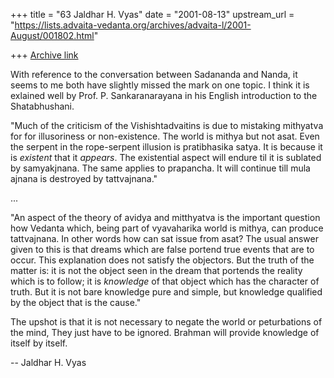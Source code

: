 +++
title = "63 Jaldhar H. Vyas"
date = "2001-08-13"
upstream_url = "https://lists.advaita-vedanta.org/archives/advaita-l/2001-August/001802.html"

+++
[Archive link](https://lists.advaita-vedanta.org/archives/advaita-l/2001-August/001802.html)

With reference to the conversation between Sadananda and Nanda, it seems
to me both have slightly missed the mark on one topic.  I think it is
exlained well by Prof. P. Sankaranarayana  in his English introduction to
the Shatabhushani.

"Much of the criticism of the Vishishtadvaitins is due to mistaking
mithyatva for for illusoriness or non-existence.  The world is mithya but
not asat.  Even the serpent in the rope-serpent illusion is pratibhasika
satya.  It is because it is *existent* that it *appears*.  The existential
aspect will endure til it is sublated by samyakjnana.  The same applies to
prapancha.  It will continue till mula ajnana is destroyed by tattvajnana."

...

"An aspect of the theory of avidya and mitthyatva is the important
question how Vedanta which, being part of vyavaharika world is mithya, can
produce tattvajnana.  In other words how can sat issue from asat? The
usual answer given to this is that dreams which are false portend true
events that are to occur.  This explanation does not satisfy the
objectors.  But the truth of the matter is: it is not the object seen in
the dream that portends the reality which is to follow; it is *knowledge*
of that object which has the character of truth.  But it is not bare
knowledge pure and simple, but knowledge qualified by the object that is
the cause."

The upshot is that it is not necessary to negate the world or peturbations
of the mind, They just have to be ignored.  Brahman will provide knowledge
of itself by itself.

--
Jaldhar H. Vyas <jaldhar at braincells.com>

